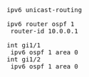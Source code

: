 
<pre>
ipv6 unicast-routing

ipv6 router ospf 1
 router-id 10.0.0.1

int gi1/1
 ipv6 ospf 1 area 0
int gi1/2
 ipv6 ospf 1 area 0






</pre>





